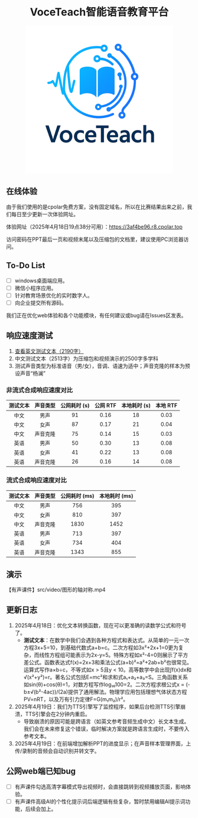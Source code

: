 <div align="center">
    <h1>
    VoceTeach智能语音教育平台
    </h1>
    <p>
    <img src="src/logo/VoceTeach_light" alt="VoceTeach Logo" style="width: 400px; height: 400px;">
    </p>
</div>

## 在线体验

由于我们使用的是cpolar免费方案，没有固定域名，所以在比赛结果出来之前，我们每日至少更新一次体验网址。

体验网址（2025年4月18日19点38分可用）：https://3af4be96.r8.cpolar.top

访问密码在PPT最后一页和视频末尾以及压缩包的文档里，建议使用PC浏览器访问。

## To-Do List

- [ ] windows桌面端应用。
- [ ] 微信小程序应用。
- [ ] 针对教育场景优化的实时数字人。
- [ ] 向企业提交所有源码。

我们正在优化web体验和各个功能模块，有任何建议或bug请在Issues区发表。

## 响应速度测试

1. [查看英文测试文本（2190字）](english_test.txt)
2. 中文测试文本（2513字）为压缩包和视频演示的2500字多学科
3. 测试声音类型为标准语音（男/女），音调、语速为适中；声音克隆的样本为预设声音“杨澜”

### 非流式合成响应速度对比

| 测试文本   | 声音类型           | 公网耗时 (s) | 公网 RTF | 本地耗时 (s) | 本地 RTF |
|:-------------------:|:-----------------:|:------------:|:---------:|:------------:|:---------:|
| 中文      | 男声              | 91          | 0.16     | 18          | 0.03     |
| 中文      | 女声              | 87          | 0.17     | 21          | 0.04     |
| 中文      | 声音克隆   | 75          | 0.14     | 15          | 0.03     |
| 英语      | 男声              | 50          | 0.30     | 13          | 0.08     |
| 英语      | 女声              | 41          | 0.22     | 13          | 0.08     |
| 英语      | 声音克隆   | 26          | 0.16     | 14          | 0.08     |

### 流式合成响应速度对比

| 测试文本   | 声音类型           | 公网耗时 (ms) | 本地耗时 (ms) |
|:-------------------:|:-----------------:|:-------------:|:-------------:|
| 中文      | 男声              | 756          | 395          |
| 中文      | 女声              | 810          | 397          |
| 中文      | 声音克隆   | 1830         | 1452         |
| 英语      | 男声              | 713          | 397          |
| 英语      | 女声              | 734          | 404          |
| 英语      | 声音克隆   | 1343         | 855          |

## 演示
【有声课件】src/video/图形的轴对称.mp4

## 更新日志
1. 2025年4月18日：优化文本转换函数，现在可以更准确的读数学公式和符号了。
    - **测试文本**：在数学中我们会遇到各种方程式和表达式。从简单的一元一次方程3x+5=10，到基础代数式a+b=c。二次方程如3x²+2x+1=0更为复杂，而线性方程组可能表示为2x-y=5。特殊方程如x²-4=0则展示了平方差公式。函数表达式f(x)=2x+3和乘法公式(a+b)²=a²+2ab+b²也很常见。运算式写作a×b÷c，不等式如x > 5且y < 10。高等数学中会出现∫f(x)dx和√(x²+y²)=r。著名公式包括E=mc²和求和式a₁+a₂+a₃=S。三角函数关系如sin(θ)+cos(θ)=1，对数方程写作log₁₀100=2。二次方程求根公式x = (-b±√(b²-4ac))/(2a)提供了通用解法。物理学应用包括理想气体状态方程PV=nRT，以及万有引力定律F=G(m₁m₂)/r²。
2. 2025年4月19日：我们为TTS引擎写了监控程序，如果后台检测TTS引擎崩溃，TTS引擎会在2分钟内重启。
    - 导致崩溃的原因可能是跨语言（如英文参考音频生成中文）长文本生成。我们会在未来修复这个错误，临时解决方案就是跨语言生成时，不要传入参考文本。
3. 2025年4月19日：在前端增加解析PPT的进度显示；在声音样本管理界面，上传/录制的音频会自动识别并转文字。

## 公网web端已知bug
- [ ] 有声课件勾选高清字幕模式导出视频时，会直接跳转到视频播放页面，影响体验。
- [ ] 有声课件高级AI的个性化提示词后端逻辑有些复杂，暂时禁用编辑AI提示词功能，后续会加上。
